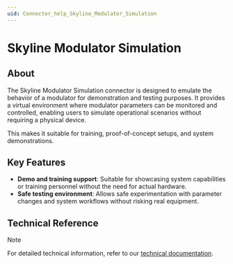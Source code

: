 ```yaml
---
uid: Connector_help_Skyline_Modulator_Simulation
---
```


# Skyline Modulator Simulation

## About

The Skyline Modulator Simulation connector is designed to emulate the behavior of a modulator for demonstration and testing purposes. It provides a virtual environment where modulator parameters can be monitored and controlled, enabling users to simulate operational scenarios without requiring a physical device.

This makes it suitable for training, proof-of-concept setups, and system demonstrations.

## Key Features

- **Demo and training support**: Suitable for showcasing system capabilities or training personnel without the need for actual hardware.
- **Safe testing environment**: Allows safe experimentation with parameter changes and system workflows without risking real equipment.

## Technical Reference

> [!NOTE]
> For detailed technical information, refer to our [technical documentation](xref:Connector_help_Skyline_Modulator_Simulation_Technical).
